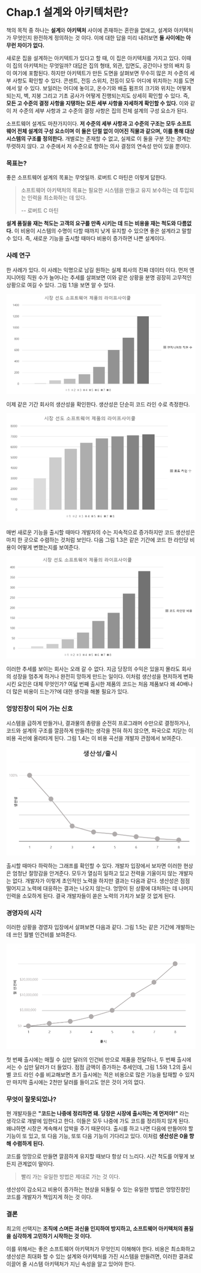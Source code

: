 # Chap.1 설계와 아키텍처란?

 책의 목적 중 하나는 **설계**와 **아키텍처** 사이에 존재하는 혼란을 없애고, 설계와 아키텍처가 무엇인지 완전하게 정의하는 것 이다. 이에 대한 답을 미리 내려보면 **둘 사이에는 아무런 차이가 없다.**

 새로운 집을 설계하는 아키텍트가 있다고 할 때, 이 집은 아키텍처를 가지고 있다. 이때 이 집의 아키텍처는 무엇일까? 대답은 집의 형태, 외관, 입면도, 공간이나 방의 배치 등이 여기에 포함된다. 하지만 아키텍트가 만든 도면을 살펴보면 무수히 많은 저 수준의 세부 사항도 확인할 수 있다. 콘센트, 전등 스위치, 전등이 모두 어디에 위치하는 지를 도면에서 알 수 있다. 보일러는 어디에 놓이고, 온수기와 배출 펌프의 크기와 위치는 어떻게 되는지, 벽, 지붕 그리고 기초 공사가 어떻게 진행되는지도 상세히 확인할 수 있다. 즉, **모든 고 수준의 결정 사항을 지탱하는 모든 세부 사항을 자세하게 확인할 수 있다.** 이와 같이 저 수준의 세부 사항과 고 수준의 결정 사항은 집의 전체 설계의 구성 요소가 된다.

 소프트웨어 설계도 마찬가지이다. **저 수준의 세부 사항과 고 수준의 구조는 모두 소프트웨어 전체 설계의 구성 요소이며 이 둘은 단절 없이 이어진 직물과 같으며, 이를 통해 대상 시스템의 구조를 정의한다.** 개별로는 존재할 수 없고, 실제로 이 둘을 구분 짓는 경계는 뚜렷하지 않다. 고 수준에서 저 수준으로 향하는 의사 결정의 연속성 만이 있을 뿐이다.

### 목표는?

 좋은 소프트웨어 설계의 목표는 무엇일까. 로버트 C 마틴은 이렇게 답한다.

> 소프트웨어 아키택처의 목표는 필요한 시스템을 만들고 유지 보수하는 데 투입되는 인력을 최소화하는 데 있다.
>
> -- 로버트 C 마틴

 **설계 품질을 재는 척도는 고객의 요구를 만족 시키는 데 드는 비용을 재는 척도와 다름없다.** 이 비용이 시스템의 수명이 다할 때까지 낮게 유지할 수 있으면 좋은 설계라고 말할 수 있다. 즉, 새로운 기능을 출시할 때마다 비용이 증가하면 나쁜 설계이다.

### 사례 연구

한 사례가 있다. 이 사례는 익명으로 남길 원하는 실제 회사의 진짜 데이터 이다. 먼저 엔지니어링 직원 수가 늘어나는 추세를 살펴보면 이와 같은 상황을 분명 굉장히 고무적인 상황으로 여길 수 있다. 그림 1.1을 보면 알 수 있다.

![&#xADF8;&#xB9BC; 1.1 &#xC5D4;&#xC9C0;&#xB2C8;&#xC5B4;&#xB9C1; &#xC9C1;&#xC6D0; &#xC218;&#xC758; &#xC99D;&#xAC00; &#xCD94;&#xC774;](../.gitbook/assets/1-1%20%281%29.PNG)

이제 같은 기간 회사의 생산성을 확인한다. 생산성은 단순히 코드 라인 수로 측정한다.

![&#xADF8;&#xB9BC; 1.2 &#xB3D9;&#xC77C;&#xD55C; &#xAE30;&#xAC04;&#xC758; &#xC0DD;&#xC0B0;&#xC131;](../.gitbook/assets/1-2.PNG)

매번 새로운 기능을 출시할 때마다 개발자의 수는 지속적으로 증가하지만 코드 생산성은 마치 한 곳으로 수렴하는 것처럼 보인다. 다음 그림 1.3은 같은 기간에 코드 한 라인당 비용이 어떻게 변했는지를 보여준다.

![&#xADF8;&#xB9BC; 1.3 &#xB3D9;&#xC77C;&#xD55C; &#xAE30;&#xAC04;&#xC758; &#xCF54;&#xB4DC; &#xB77C;&#xC778;&#xB2F9; &#xBE44;&#xC6A9;](../.gitbook/assets/1-3.PNG)

이러한 추세를 보이는 회사는 오래 갈 수 없다. 지금 당장의 수익은 있을지 몰라도 회사의 성장을 멈추게 하거나 완전히 망하게 만드는 일이다. 이처럼 생산성을 현저하게 변화시킨 요인은 대체 무엇인가? 여덟 번째 출시한 제품의 코드는 처음 제품보다 왜 40배나 더 많은 비용이 드는가?에 대한 생각을 해볼 필요가 있다.

### 엉망진창이 되어 가는 신호

시스템을 급하게 만들거나, 결과물의 총량을 순전히 프로그래머 수만으로 결정하거나, 코드와 설계의 구조를 깔끔하게 만들려는 생각을 전혀 하지 않으면, 파국으로 치닫는 이 비용 곡선에 올라타게 된다. 그림 1.4는 이 비용 곡선을 개발자 관점에서 보여준다.

![&#xADF8;&#xB9BC; 1.4 &#xCD9C;&#xC2DC;&#xBCC4; &#xC0DD;&#xC0B0;&#xC131;](../.gitbook/assets/1-4.PNG)

출시할 때마다 하락하는 그래프를 확인할 수 있다. 개발자 입장에서 보자면 이러한 현상은 엄청난 절망감을 안겨준다. 모두가 열심히 일하고 있고 전력을 기울이지 않는 개발자는 없다. 개발자가 이렇게 초인적인 노력을 하지만 결과는 다음과 같다. 생산성은 점점 떨어지고 노력에 대응하는 결과는 나오지 않는다. 엉망이 된 상황에 대처하는 데 나머지 인력을 소모하게 된다. 결국 개발자들이 쏟은 노력의 가치가 보잘 것 없게 된다.

### 경영자의 시각

이러한 상황을 경영자 입장에서 살펴보면 다음과 같다. 그림 1.5는 같은 기간에 개발하는 데 쓰인 월별 인건비를 보여준다.

![](../.gitbook/assets/1-5.PNG)

첫 번째 출시에는 매월 수 십만 달러의 인건비 만으로 제품을 전달하나, 두 번째 출시에서는 수 십만 달러가 더 들었다. 점점 금액이 증가하는 추세인데, 그림 1.5와 1.2의 출시 별 코드 라인 수를 비교해보면 초기 출시에는 적은 비용으로 많은 기능을 탑재할 수 있지만 마지막 출시에는 2천만 달러를 들이고도 얻은 것이 거의 없다.

### 무엇이 잘못되었나?

현 개발자들은 **"코드는 나중에 정리하면 돼. 당장은 시장에 출시하는 게 먼저야!"** 라는 생각으로 개발에 임한다고 한다. 이들은 모두 나중에 가도 코드를 정리하지 않게 된다. 왜냐하면 시장은 계속해서 압박을 주기 때문이다. 출시를 하고 나면 다음에 만들어야 할 기능이 또 있고, 또 다음 기능, 또또 다음 기능이 기다리고 있다. 이처럼 **생산성은 0을 향해 수렴하게 된다.**

코드를 엉망으로 만들면 깔끔하게 유지할 때보다 항상 더 느리다. 시간 척도를 어떻게 보든지 관계없이 말이다.

> 빨리 가는 유일한 방법은 제대로 가는 것 이다.

생산성이 감소되고 비용이 증가하는 현상을 되돌릴 수 있는 유일한 방법은 엉망진창인 코드를 개발자가 책임지게 하는 것 이다.

### 결론

최고의 선택지는 **조직에 스며든 과신을 인지하여 방지하고, 소프트웨어 아키텍처의 품질을 심각하게 고민하기 시작하는 것 이다.**

이를 위해서는 좋은 소프트웨어 아키택처가 무엇인지 이해해야 한다. 비용은 최소화하고 생산성은 최대화 할 수 있는 설계와 아키텍처를 가진 시스템을 만들려면, 이러한 결과로 이끌어 줄 시스템 아키텍처가 지닌 속성을 알고 있어야 한다.

